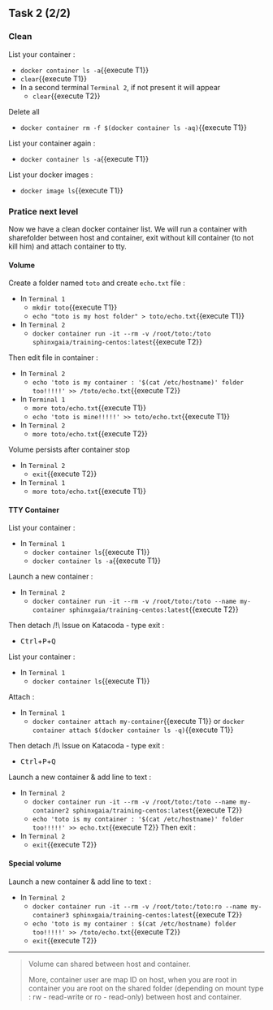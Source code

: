 ## Task 2 (2/2)

### Clean

List your container :
- `docker container ls -a`{{execute T1}}
- `clear`{{execute T1}}
- In a second terminal `Terminal 2`, if not present it will appear
  - `clear`{{execute T2}}

Delete all
- `docker container rm -f $(docker container ls -aq)`{{execute T1}}

List your container again :
- `docker container ls -a`{{execute T1}}

List your docker images :
- `docker image ls`{{execute T1}}

### Pratice next level

Now we have a clean docker container list. We will run a container with sharefolder between host and container, exit without kill container (to not kill him) and attach container to tty.

#### Volume

Create a folder named `toto` and create `echo.txt` file :
- In `Terminal 1`
  - `mkdir toto`{{execute T1}}
  - `echo "toto is my host folder" > toto/echo.txt`{{execute T1}}
- In `Terminal 2`
  - `docker container run -it --rm -v /root/toto:/toto sphinxgaia/training-centos:latest`{{execute T2}}

Then edit file in container :
- In `Terminal 2`
  - `echo 'toto is my container : '$(cat /etc/hostname)' folder too!!!!!' >> /toto/echo.txt`{{execute T2}}
- In `Terminal 1`
  - `more toto/echo.txt`{{execute T1}}
  - `echo 'toto is mine!!!!!' >> toto/echo.txt`{{execute T1}}
- In `Terminal 2`
  - `more toto/echo.txt`{{execute T2}}

Volume persists after container stop
- In `Terminal 2`
  - `exit`{{execute T2}}
- In `Terminal 1`
  - `more toto/echo.txt`{{execute T1}}

#### TTY Container

List your container :
- In `Terminal 1`
  - `docker container ls`{{execute T1}}
  - `docker container ls -a`{{execute T1}}

Launch a new container :
- In `Terminal 2`
  - `docker container run -it --rm -v /root/toto:/toto --name my-container sphinxgaia/training-centos:latest`{{execute T2}}

Then detach /!\ Issue on Katacoda - type exit :
- <kbd>Ctrl</kbd>+<kbd>P</kbd>+<kbd>Q</kbd>

List your container :
- In `Terminal 1`
  - `docker container ls`{{execute T1}}

Attach :
- In `Terminal 1`
  - `docker container attach my-container`{{execute T1}} or `docker container attach $(docker container ls -q)`{{execute T1}}

Then detach /!\ Issue on Katacoda - type exit :
- <kbd>Ctrl</kbd>+<kbd>P</kbd>+<kbd>Q</kbd>

Launch a new container & add line to text :
- In `Terminal 2`
  - `docker container run -it --rm -v /root/toto:/toto --name my-container2 sphinxgaia/training-centos:latest`{{execute T2}}
  - `echo 'toto is my container : '$(cat /etc/hostname)' folder too!!!!!' >> echo.txt`{{execute T2}}
Then exit :
- In `Terminal 2`
  - `exit`{{execute T2}}

#### Special volume

Launch a new container & add line to text :
- In `Terminal 2`
  - `docker container run -it --rm -v /root/toto:/toto:ro --name my-container3 sphinxgaia/training-centos:latest`{{execute T2}}
  - `echo 'toto is my container : $(cat /etc/hostname) folder too!!!!!' >> /toto/echo.txt`{{execute T2}}
  - `exit`{{execute T2}}


---

> Volume can shared between host and container.
>
> More, container user are map ID on host, when you are root in container you are root on the shared folder (depending on mount type : rw - read-write or ro - read-only) between host and container.